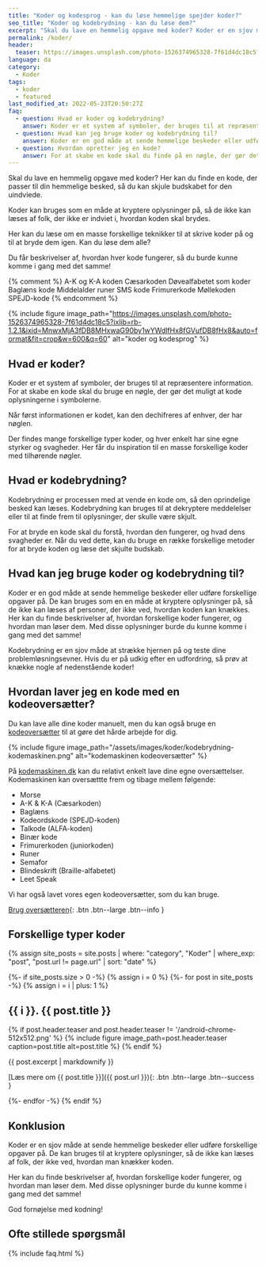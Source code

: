 ```yaml
---
title: "Koder og kodesprog - kan du løse hemmelige spejder koder?"
seo_title: "Koder og kodebrydning - kan du løse dem?"
excerpt: "Skal du lave en hemmelig opgave med koder? Koder er en sjov måde at sende hemmelige beskeder på eller lave forskellige opgaver med."
permalink: /koder/
header:
  teaser: https://images.unsplash.com/photo-1526374965328-7f61d4dc18c5?ixlib=rb-1.2.1&ixid=MnwxMjA3fDB8MHxwaG90by1wYWdlfHx8fGVufDB8fHx8&auto=format&fit=crop&h=300&w=400&q=10
language: da
category:
  - Koder
tags:
  - koder
  - featured
last_modified_at: 2022-05-23T20:50:27Z
faq:
  - question: Hvad er koder og kodebrydning?
    answer: Koder er et system af symboler, der bruges til at repræsentere information. For at skabe en kode skal du bruge en nøgle, der gør det muligt at kode oplysningerne i symbolerne. Når først informationen er kodet, kan den dechifreres af enhver, der har nøglen. Kodebrydning er processen med at vende en kode om, så den oprindelige besked kan læses.
  - question: Hvad kan jeg bruge koder og kodebrydning til?
    answer: Koder er en god måde at sende hemmelige beskeder eller udføre forskellige opgaver på. De kan bruges til at kryptere oplysninger, så de ikke kan læses af personer, der ikke ved, hvordan koden knækkes. Kodebrydning er en sjov måde at strække hjernen påog teste problemløsningsevner.
  - question: Hvordan opretter jeg en kode?
    answer: For at skabe en kode skal du finde på en nøgle, der gør det muligt at kode oplysningerne i symbolerne. Når først oplysningerne er kodet, kan de afkodes af alle, der har nøglen.
---
```


Skal du lave en hemmelig opgave med koder? Her kan du finde en kode, der passer til din hemmelige besked, så du kan skjule budskabet for den uindviede.

Koder kan bruges som en måde at kryptere oplysninger på, så de ikke kan læses af folk, der ikke er indviet i, hvordan koden skal brydes.

Her kan du læse om en masse forskellige teknikker til at skrive koder på og til at bryde dem igen. Kan du løse dem alle?

Du får beskrivelser af, hvordan hver kode fungerer, så du burde kunne komme i gang med det samme!

{% comment %}
A-K og K-A koden Cæsarkoden
Døvealfabetet som koder
Baglæns kode
Middelalder runer
SMS kode
Frimurerkode
Møllekoden
SPEJD-kode
{% endcomment %}

{% include figure image_path="https://images.unsplash.com/photo-1526374965328-7f61d4dc18c5?ixlib=rb-1.2.1&ixid=MnwxMjA3fDB8MHxwaG90by1wYWdlfHx8fGVufDB8fHx8&auto=format&fit=crop&w=600&q=60" alt="koder og kodesprog" %}

## Hvad er koder?

Koder er et system af symboler, der bruges til at repræsentere information. For at skabe en kode skal du bruge en nøgle, der gør det muligt at kode oplysningerne i symbolerne.

Når først informationen er kodet, kan den dechifreres af enhver, der har nøglen.

Der findes mange forskellige typer koder, og hver enkelt har sine egne styrker og svagheder. Her får du inspiration til en masse forskellige koder med tilhørende nøgler.

## Hvad er kodebrydning?

Kodebrydning er processen med at vende en kode om, så den oprindelige besked kan læses. Kodebrydning kan bruges til at dekryptere meddelelser eller til at finde frem til oplysninger, der skulle være skjult.

For at bryde en kode skal du forstå, hvordan den fungerer, og hvad dens svagheder er. Når du ved dette, kan du bruge en række forskellige metoder for at bryde koden og læse det skjulte budskab.

## Hvad kan jeg bruge koder og kodebrydning til?

Koder er en god måde at sende hemmelige beskeder eller udføre forskellige opgaver på. De kan bruges som en en måde at kryptere oplysninger på, så de ikke kan læses af personer, der ikke ved, hvordan koden kan knækkes. Her kan du finde beskrivelser af, hvordan forskellige koder fungerer, og hvordan man løser dem. Med disse oplysninger burde du kunne komme i gang med det samme!

Kodebrydning er en sjov måde at strække hjernen på og teste dine problemløsningsevner. Hvis du er på udkig efter en udfordring, så prøv at knække nogle af nedenstående koder!

## Hvordan laver jeg en kode med en kodeoversætter?

Du kan lave alle dine koder manuelt, men du kan også bruge en [kodeoversætter](/kodemaskine/) til at gøre det hårde arbejde for dig.

{% include figure image_path="/assets/images/koder/kodebrydning-kodemaskinen.png" alt="kodemaskinen kodeoversætter" %}

På [kodemaskinen.dk](https://kodemaskinen.dk/) kan du relativt enkelt lave dine egne oversættelser. Kodemaskinen kan oversættte frem og tibage mellem følgende:

- Morse
- A-K & K-A (Cæsarkoden)
- Baglæns
- Kodeordskode (SPEJD-koden)
- Talkode (ALFA-koden)
- Binær kode
- Frimurerkoden (juniorkoden)
- Runer
- Semafor
- Blindeskrift (Braille-alfabetet)
- Leet Speak

Vi har også lavet vores egen kodeoversætter, som du kan bruge.

[Brug oversætteren](/kodemaskine/){: .btn .btn--large .btn--info }

## Forskellige typer koder

{% assign site_posts = site.posts | where: "category", "Koder" | where_exp: "post", "post.url != page.url" | sort: "date" %}

<div class="feature__wrapper" markdown="1">

{%- if site_posts.size > 0 -%}
  {% assign i = 0 %}
  {%- for post in site_posts -%}
  {% assign i = i | plus: 1 %}
## {{ i }}. {{ post.title }}

{% if post.header.teaser and post.header.teaser != '/android-chrome-512x512.png' %}
{% include figure image_path=post.header.teaser caption=post.title alt=post.title %}
{% endif %}

{{ post.excerpt | markdownify }}

[Læs mere om {{ post.title }}]({{ post.url }}){: .btn .btn--large .btn--success }

  {%- endfor -%}
{% endif %}

## Konklusion

Koder er en sjov måde at sende hemmelige beskeder eller udføre forskellige opgaver på. De kan bruges til at kryptere oplysninger, så de ikke kan læses af folk, der ikke ved, hvordan man knækker koden.

Her kan du finde beskrivelser af, hvordan forskellige koder fungerer, og hvordan man løser dem. Med disse oplysninger burde du kunne komme i gang med det samme!

God fornøjelse med kodning!

## Ofte stillede spørgsmål

{% include faq.html %}
